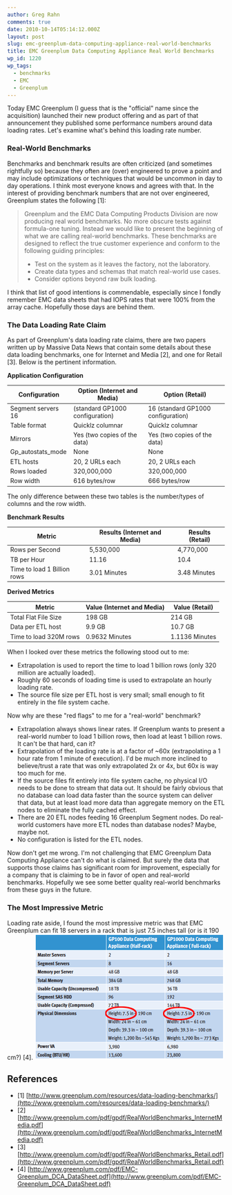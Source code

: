 ```yaml
---
author: Greg Rahn
comments: true
date: 2010-10-14T05:14:12.000Z
layout: post
slug: emc-greenplum-data-computing-appliance-real-world-benchmarks
title: EMC Greenplum Data Computing Appliance Real World Benchmarks
wp_id: 1220
wp_tags:
  - benchmarks
  - EMC
  - Greenplum
---
```


Today EMC Greenplum (I guess that is the "official" name since the acquisition) launched their new product offering and as part of that announcement they published some performance numbers around data loading rates.  Let's examine what's behind this loading rate number.

### Real-World Benchmarks

Benchmarks and benchmark results are often criticized (and sometimes rightfully so) because they often are (over) engineered to prove a point and may include optimizations or techniques that would be uncommon in day to day operations.  I think most everyone knows and agrees with that.  In the interest of providing benchmark numbers that are not over engineered, Greenplum states the following [1]:

> Greenplum and the EMC Data Computing Products Division are now producing real world benchmarks. No more obscure tests against formula-one tuning. Instead we would like to present the beginning of what we are calling real-world benchmarks. These benchmarks are designed to reflect the true customer experience and conform to the following guiding principles:
> 
>   * Test on the system as it leaves the factory, not the laboratory.
>   * Create data types and schemas that match real-world use cases.
>   * Consider options beyond raw bulk loading.

I think that list of good intentions is commendable, especially since I fondly remember EMC data sheets that had IOPS rates that were 100% from the array cache.  Hopefully those days are behind them.

### The Data Loading Rate Claim

As part of Greenplum's data loading rate claims, there are two papers written up by Massive Data News that contain some details about these data loading benchmarks, one for Internet and Media [2], and one for Retail [3].  Below is the pertinent information.

**Application Configuration**

Configuration | Option (Internet and Media) | Option (Retail)
--- | --- | ---
Segment servers	16 | (standard GP1000 configuration) | 16 (standard GP1000 configuration)
Table format | Quicklz columnar | Quicklz columnar
Mirrors | Yes (two copies of the data) | Yes (two copies of the data)
Gp_autostats_mode | None | None
ETL hosts | 20, 2 URLs each | 20, 2 URLs each
Rows loaded | 320,000,000 | 320,000,000
Row width | 616 bytes/row | 666 bytes/row

The only difference between these two tables is the number/types of columns and the row width.

**Benchmark Results**

Metric | Results (Internet and Media) | Results (Retail)
--- | --- | --- 
Rows per Second | 5,530,000 | 4,770,000
TB per Hour | 11.16 | 10.4
Time to load 1 Billion rows | 3.01 Minutes | 3.48 Minutes


**Derived Metrics**

Metric | Value (Internet and Media) | Value (Retail)
--- | --- | ---
Total Flat File Size | 198 GB | 214 GB
Data per ETL host | 9.9 GB | 10.7 GB
Time to load 320M rows | 0.9632 Minutes | 1.1136 Minutes


When I looked over these metrics the following stood out to me:

- Extrapolation is used to report the time to load 1 billion rows (only 320 million are actually loaded).
- Roughly 60 seconds of loading time is used to extrapolate an hourly loading rate.
- The source file size per ETL host is very small; small enough to fit entirely in the file system cache.

Now why are these "red flags" to me for a "real-world" benchmark?

- Extrapolation always shows linear rates.  If Greenplum wants to present a real-world number to load 1 billion rows, then load at least 1 billion rows.  It can't be that hard, can it?
- Extrapolation of the loading rate is at a factor of ~60x (extrapolating a 1 hour rate from 1 minute of execution).  I'd be much more inclined to believe/trust a rate that was only extrapolated 2x or 4x, but 60x is way too much for me.
- If the source files fit entirely into file system cache, no physical I/O needs to be done to stream that data out.  It should be fairly obvious that no database can load data faster than the source system can deliver that data, but at least load more data than aggregate memory on the ETL nodes to eliminate the fully cached effect.
- There are 20 ETL nodes feeding 16 Greenplum Segment nodes.  Do real-world customers have more ETL nodes than database nodes?  Maybe, maybe not.
- No configuration is listed for the ETL nodes.

Now don't get me wrong.  I'm not challenging that EMC Greenplum Data Computing Appliance can't do what is claimed.  But surely the data that supports those claims has significant room for improvement, especially for a company that is claiming to be in favor of open and real-world benchmarks.  Hopefully we see some better quality real-world benchmarks from these guys in the future.

### The Most Impressive Metric

Loading rate aside, I found the most impressive metric was that EMC Greenplum can fit 18 servers in a rack that is just 7.5 inches tall (or is it 190 cm?) [4]. [![](/assets/gp100.png)](/assets/gp100.png)

## References

*  [1] [http://www.greenplum.com/resources/data-loading-benchmarks/](http://www.greenplum.com/resources/data-loading-benchmarks/) 
*  [2] [http://www.greenplum.com/pdf/gpdf/RealWorldBenchmarks_InternetMedia.pdf](http://www.greenplum.com/pdf/gpdf/RealWorldBenchmarks_InternetMedia.pdf) 
*  [3] [http://www.greenplum.com/pdf/gpdf/RealWorldBenchmarks_Retail.pdf](http://www.greenplum.com/pdf/gpdf/RealWorldBenchmarks_Retail.pdf) 
*  [4] [http://www.greenplum.com/pdf/EMC-Greenplum_DCA_DataSheet.pdf](http://www.greenplum.com/pdf/EMC-Greenplum_DCA_DataSheet.pdf)
